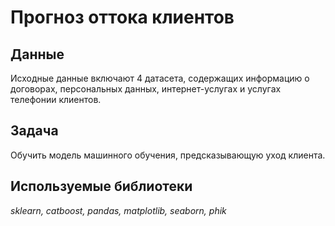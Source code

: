 # Прогноз оттока клиентов


## Данные

Исходные данные включают 4 датасета, содержащих информацию о договорах, персональных данных, интернет-услугах и услугах телефонии клиентов.

## Задача

Обучить модель машинного обучения, предсказывающую уход клиента.

## Используемые библиотеки

*sklearn, catboost, pandas, matplotlib, seaborn, phik*
